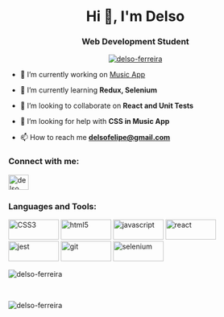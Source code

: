 <h1 align="center">Hi 👋, I'm Delso</h1>
<h3 align="center">Web Development Student</h3>

<p align="center"> <a href="https://github.com/ryo-ma/github-profile-trophy"><img src="https://github-profile-trophy.vercel.app/?username=delso-ferreira" alt="delso-ferreira" /></a> </p>

- 🔭 I’m currently working on [Music App](https://github.com/delso-ferreira/music-app)

- 🌱 I’m currently learning **Redux, Selenium**

- 👯 I’m looking to collaborate on **React and Unit Tests**

- 🤝 I’m looking for help with **CSS in Music App**

- 📫 How to reach me **delsofelipe@gmail.com**

<h3 align="left">Connect with me:</h3>
<p align="left">
<a href="https://linkedin.com/in/delso ferreira" target="blank"><img align="center" src="https://raw.githubusercontent.com/rahuldkjain/github-profile-readme-generator/master/src/images/icons/Social/linked-in-alt.svg" alt="delso ferreira" height="30" width="40" /></a>
</p>

<h3 align="left">Languages and Tools:</h3>
<p align="left"> <img src="https://img.shields.io/badge/CSS3-1572B6?style=for-the-badge&logo=css3&logoColor=white" alt="CSS3" width="100" height="40"/> <img src="https://img.shields.io/badge/HTML5-E34F26?style=for-the-badge&logo=html5&logoColor=white" alt="html5" width="100" height="40"/> <img src="https://img.shields.io/badge/JavaScript-323330?style=for-the-badge&logo=javascript&logoColor=F7DF1E" alt="javascript" width="100" height="40"/> <img src="https://img.shields.io/badge/React-20232A?style=for-the-badge&logo=react&logoColor=61DAFB" alt="react" width="100" height="40" /> <img src="https://img.shields.io/badge/Jest-C21325?style=for-the-badge&logo=jest&logoColor=white" alt="jest" width="100" height="40"/> <img src="https://img.shields.io/badge/GIT-E44C30?style=for-the-badge&logo=git&logoColor=white" alt="git" width="100" height="40" /> <img src="https://img.shields.io/badge/Selenium-43B02A?style=for-the-badge&logo=Selenium&logoColor=white" alt="selenium" width="100" height="40" </p>
<br>
<p><img align="center" src="https://github-readme-stats.vercel.app/api/top-langs?username=delso-ferreira&show_icons=true&locale=en&layout=compact" alt="delso-ferreira" /></p>
<br>
<p><img align="center" src="https://github-readme-streak-stats.herokuapp.com/?user=delso-ferreira&" alt="delso-ferreira" /></p>
